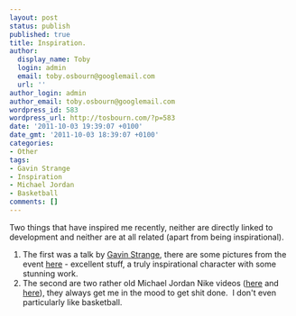```yaml
---
layout: post
status: publish
published: true
title: Inspiration.
author:
  display_name: Toby
  login: admin
  email: toby.osbourn@googlemail.com
  url: ''
author_login: admin
author_email: toby.osbourn@googlemail.com
wordpress_id: 583
wordpress_url: http://tosbourn.com/?p=583
date: '2011-10-03 19:39:07 +0100'
date_gmt: '2011-10-03 18:39:07 +0100'
categories:
- Other
tags:
- Gavin Strange
- Inspiration
- Michael Jordan
- Basketball
comments: []
---
```

<p>Two things that have inspired me recently, neither are directly linked to development and neither are at all related (apart from being inspirational).</p>
<ol>
<li>The first was a talk by <a title="Gavin Strange" href="http://news.jam-factory.com/post/10860809833/belfast-belfast-belfast-ive-only-been-here-a" target="_blank">Gavin Strange</a>, there are some pictures from the event <a href="http://www.photosby.si/blog/comments/build_break_do_make" target="_blank">here</a> - excellent stuff, a truly inspirational character with some stunning work.</li>
<li>The second are two rather old Michael Jordan Nike videos (<a href="http://www.youtube.com/watch?v=BirIEDYrw0Y" target="_blank">here</a> and <a href="http://www.youtube.com/watch?v=4Uugz5Y7u6M" target="_blank">here</a>), they always get me in the mood to get shit done.  I don't even particularly like basketball.</li>
</ol>
